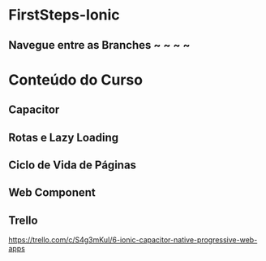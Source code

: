# FirstSteps-Ionic

## Navegue entre as Branches ~ ~ ~ ~

# Conteúdo do Curso

## Capacitor

## Rotas e Lazy Loading

## Ciclo de Vida de Páginas

## Web Component


## Trello
https://trello.com/c/S4g3mKuI/6-ionic-capacitor-native-progressive-web-apps